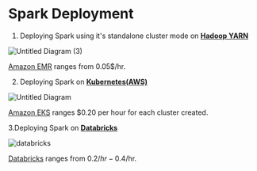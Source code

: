 # Spark Deployment

1. Deploying Spark using it's standalone cluster mode on **[Hadoop YARN](https://hadoop.apache.org/docs/current/hadoop-yarn/hadoop-yarn-site/YARN.html)**

![Untitled Diagram (3)](https://user-images.githubusercontent.com/40289521/59620999-e4e07200-914b-11e9-93fe-b13b36c413c1.jpg)

[Amazon EMR](https://aws.amazon.com/emr/pricing/) ranges from 0.05$/hr.




2. Deploying Spark on [**Kubernetes(AWS)**](https://docs.aws.amazon.com/eks/latest/userguide/getting-started.html)

![Untitled Diagram](https://user-images.githubusercontent.com/40289521/59618864-c2982580-9146-11e9-8cfe-78fad587e952.jpg)

[Amazon EKS](https://aws.amazon.com/eks/pricing/) ranges $0.20 per hour for each cluster created.



3.Deploying Spark on [**Databricks**](https://databricks.com/blog/2018/03/06/apache-spark-2-3-with-native-kubernetes-support.html) 

![databricks](https://user-images.githubusercontent.com/40289521/59654198-d24d5380-91b2-11e9-82ed-3c4c964fa47e.jpg)


[Databricks](https://databricks.com/product/aws-pricing) ranges from 0.2$/hr - 0.4$/hr.
